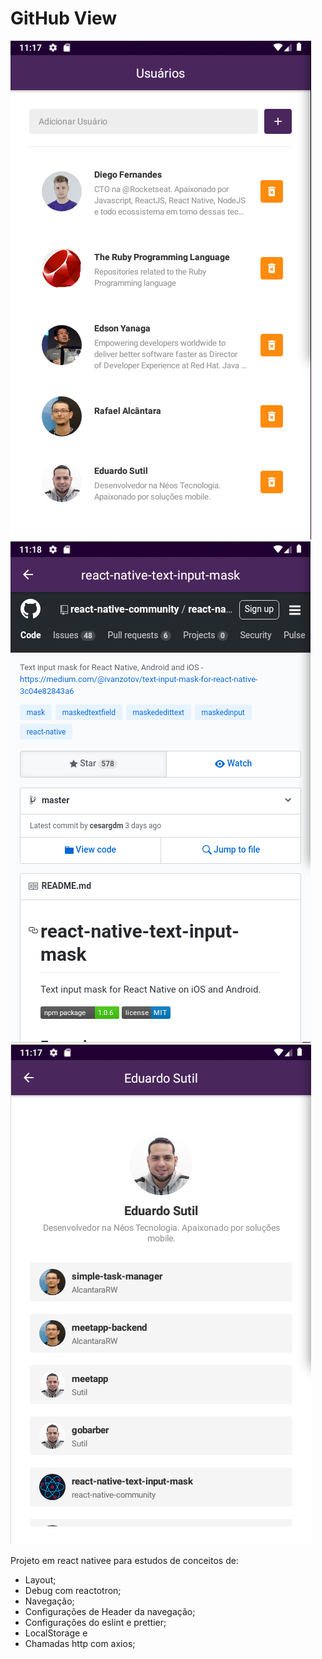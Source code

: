 # GitHub View

![Scren1](./screen1.png) ![Scren1](./screen2.png) ![Scren1](./screen3.png)


Projeto em react nativee para estudos de conceitos de:

* Layout;
* Debug com reactotron;
* Navegação;
* Configurações de Header da navegação;
* Configurações do eslint e prettier;
* LocalStorage e
* Chamadas http com axios;
